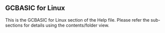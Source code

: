 <div class="section">

<div class="titlepage">

<div>

<div>

<span id="gcbasic_for_linux"></span>GCBASIC for Linux
------------------------------------------------------

</div>

</div>

</div>

This is the GCBASIC for Linux section of the Help file. Please refer the
sub-sections for details using the contents/folder view.

</div>
